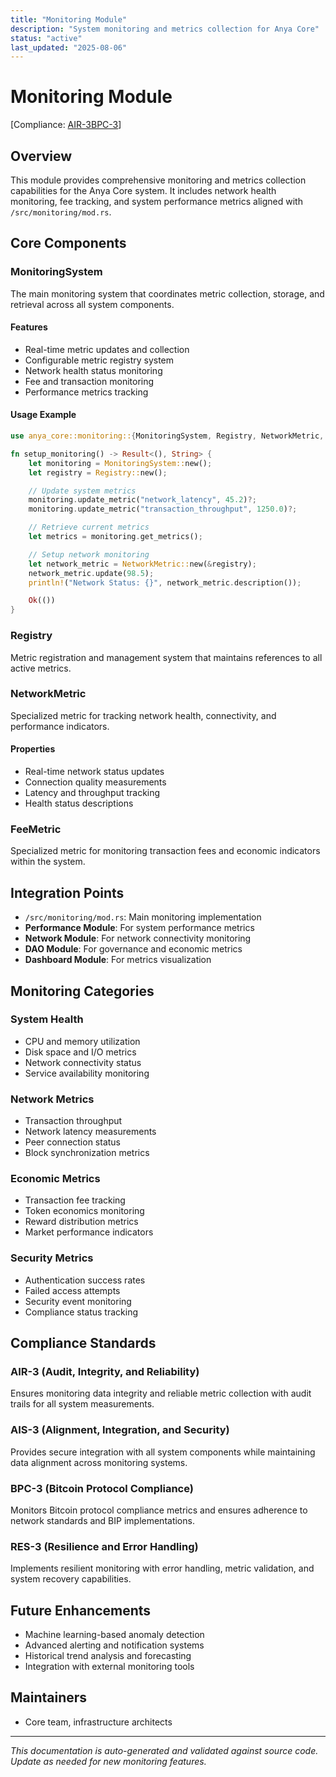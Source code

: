 ```yaml
---
title: "Monitoring Module"
description: "System monitoring and metrics collection for Anya Core"
status: "active"
last_updated: "2025-08-06"
---
```


# Monitoring Module

[Compliance: [AIR-3][AIS-3][BPC-3][RES-3]]

## Overview

This module provides comprehensive monitoring and metrics collection capabilities for the Anya Core system. It includes network health monitoring, fee tracking, and system performance metrics aligned with `/src/monitoring/mod.rs`.

## Core Components

### MonitoringSystem

The main monitoring system that coordinates metric collection, storage, and retrieval across all system components.

#### Features

- Real-time metric updates and collection
- Configurable metric registry system
- Network health status monitoring
- Fee and transaction monitoring
- Performance metrics tracking

#### Usage Example

```rust
use anya_core::monitoring::{MonitoringSystem, Registry, NetworkMetric, FeeMetric};

fn setup_monitoring() -> Result<(), String> {
    let monitoring = MonitoringSystem::new();
    let registry = Registry::new();

    // Update system metrics
    monitoring.update_metric("network_latency", 45.2)?;
    monitoring.update_metric("transaction_throughput", 1250.0)?;

    // Retrieve current metrics
    let metrics = monitoring.get_metrics();

    // Setup network monitoring
    let network_metric = NetworkMetric::new(&registry);
    network_metric.update(98.5);
    println!("Network Status: {}", network_metric.description());

    Ok(())
}
```

### Registry

Metric registration and management system that maintains references to all active metrics.

### NetworkMetric

Specialized metric for tracking network health, connectivity, and performance indicators.

#### Properties

- Real-time network status updates
- Connection quality measurements
- Latency and throughput tracking
- Health status descriptions

### FeeMetric

Specialized metric for monitoring transaction fees and economic indicators within the system.

## Integration Points

- `/src/monitoring/mod.rs`: Main monitoring implementation
- **Performance Module**: For system performance metrics
- **Network Module**: For network connectivity monitoring
- **DAO Module**: For governance and economic metrics
- **Dashboard Module**: For metrics visualization

## Monitoring Categories

### System Health

- CPU and memory utilization
- Disk space and I/O metrics
- Network connectivity status
- Service availability monitoring

### Network Metrics

- Transaction throughput
- Network latency measurements
- Peer connection status
- Block synchronization metrics

### Economic Metrics

- Transaction fee tracking
- Token economics monitoring
- Reward distribution metrics
- Market performance indicators

### Security Metrics

- Authentication success rates
- Failed access attempts
- Security event monitoring
- Compliance status tracking

## Compliance Standards

### AIR-3 (Audit, Integrity, and Reliability)

Ensures monitoring data integrity and reliable metric collection with audit trails for all system measurements.

### AIS-3 (Alignment, Integration, and Security)

Provides secure integration with all system components while maintaining data alignment across monitoring systems.

### BPC-3 (Bitcoin Protocol Compliance)

Monitors Bitcoin protocol compliance metrics and ensures adherence to network standards and BIP implementations.

### RES-3 (Resilience and Error Handling)

Implements resilient monitoring with error handling, metric validation, and system recovery capabilities.

## Future Enhancements

- Machine learning-based anomaly detection
- Advanced alerting and notification systems
- Historical trend analysis and forecasting
- Integration with external monitoring tools

## Maintainers

- Core team, infrastructure architects

---
_This documentation is auto-generated and validated against source code. Update as needed for new monitoring features._

[AIS-3]: # "Alignment, Integration, and Security"
[RES-3]: # "Resilience and Error Handling"

